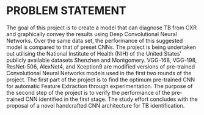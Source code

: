 # PROBLEM STATEMENT
The goal of this project is to create a model that can diagnose TB from CXR and graphically convey the results using Deep Convolutional Neural Networks. Over the same data set, the performance of this suggested model is compared to that of preset CNNs. The project is being undertaken out utilising the National Institute of Health (NIH) of the United States' publicly available datasets Shenzhen and Montgomery.
VGG-168, VGG-198, ResNet-506, AlexNet4, and Xception9 are modified versions of pre-trained Convolutional Neural Networks models used in the first two rounds of the project. The first part of the project is to find the optimum pre-trained CNN for automatic Feature Extraction through experimentation. The purpose of the second step of the project is to verify the performance of the pre-trained CNN identified in the first stage. The study effort concludes with the proposal of a novel handcrafted CNN architecture for TB identification.
